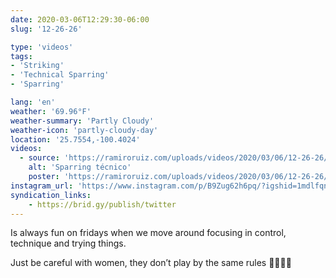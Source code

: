 ```yaml
---
date: 2020-03-06T12:29:30-06:00
slug: '12-26-26'

type: 'videos' 
tags:
- 'Striking'
- 'Technical Sparring'
- 'Sparring'

lang: 'en'
weather: '69.96°F'
weather-summary: 'Partly Cloudy'
weather-icon: 'partly-cloudy-day'
location: '25.7554,-100.4024'
videos:
  - source: 'https://ramiroruiz.com/uploads/videos/2020/03/06/12-26-26/technical-sparring.mp4'
    alt: 'Sparring técnico'
    poster: 'https://ramiroruiz.com/uploads/videos/2020/03/06/12-26-26/poster.jpg'
instagram_url: 'https://www.instagram.com/p/B9Zug62h6pq/?igshid=1mdlfqnlwiwlo'
syndication_links:
    - https://brid.gy/publish/twitter
---
```

Is always fun on fridays when we move around focusing in control, technique and trying things.  

Just be careful with women, they don’t play by the same rules 🙆🏻‍♂️😅 

  